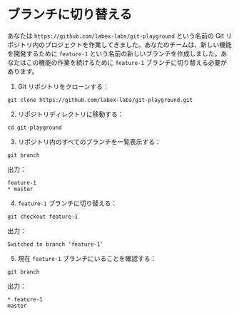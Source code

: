 # ブランチに切り替える

あなたは `https://github.com/labex-labs/git-playground` という名前の Git リポジトリ内のプロジェクトを作業してきました。あなたのチームは、新しい機能を開発するために `feature-1` という名前の新しいブランチを作成しました。あなたはこの機能の作業を続けるために `feature-1` ブランチに切り替える必要があります。

1. Git リポジトリをクローンする：

```shell
git clone https://github.com/labex-labs/git-playground.git
```

2. リポジトリディレクトリに移動する：

```shell
cd git-playground
```

3. リポジトリ内のすべてのブランチを一覧表示する：

```shell
git branch
```

出力：

```shell
feature-1
* master
```

4. `feature-1` ブランチに切り替える：

```shell
git checkout feature-1
```

出力：

```shell
Switched to branch 'feature-1'
```

5. 現在 `feature-1` ブランチにいることを確認する：

```shell
git branch
```

出力：

```shell
* feature-1
master
```

